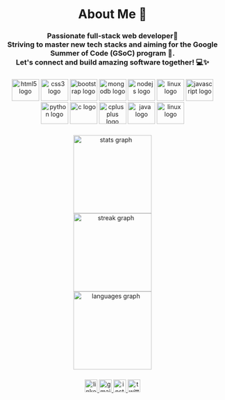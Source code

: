 <h1 align="center">About Me 👋</h1>

###

<h3 align="center">Passionate full-stack web developer🌟<br>Striving to master new tech stacks and aiming for the Google Summer of Code (GSoC) program 🚀.<br>Let's connect and build amazing software together! 💻✨</h3>

###

<div align="center">
  <img src="https://cdn.jsdelivr.net/gh/devicons/devicon/icons/html5/html5-original.svg" height="50" width="63" alt="html5 logo"  />
  <img src="https://cdn.jsdelivr.net/gh/devicons/devicon/icons/css3/css3-original.svg" height="50" width="63" alt="css3 logo"  />
  <img src="https://cdn.jsdelivr.net/gh/devicons/devicon/icons/bootstrap/bootstrap-original.svg" height="50" width="63" alt="bootstrap logo"  />
  <img src="https://cdn.jsdelivr.net/gh/devicons/devicon/icons/mongodb/mongodb-original.svg" height="50" width="63" alt="mongodb logo"  />
  <img src="https://cdn.jsdelivr.net/gh/devicons/devicon/icons/nodejs/nodejs-original.svg" height="50" width="63" alt="nodejs logo"  />
  <img src="https://cdn.jsdelivr.net/gh/devicons/devicon/icons/react/react-original-wordmark.svg" height="50" width="63" alt="linux logo"  />
  <img src="https://cdn.jsdelivr.net/gh/devicons/devicon/icons/javascript/javascript-original.svg" height="50" width="63" alt="javascript logo"  />
  <img src="https://cdn.jsdelivr.net/gh/devicons/devicon/icons/python/python-original.svg" height="50" width="63" alt="python logo"  />
  <img src="https://cdn.jsdelivr.net/gh/devicons/devicon/icons/c/c-original.svg" height="50" width="63" alt="c logo"  />
  <img src="https://cdn.jsdelivr.net/gh/devicons/devicon/icons/cplusplus/cplusplus-original.svg" height="50" width="63" alt="cplusplus logo"  />
  <img src="https://cdn.jsdelivr.net/gh/devicons/devicon/icons/java/java-original.svg" height="50" width="63" alt="java logo"  />
  <img src="https://cdn.jsdelivr.net/gh/devicons/devicon/icons/linux/linux-original.svg" height="50" width="63" alt="linux logo"  />
</div>

###

<div align="center">
  <img src="https://github-readme-stats.vercel.app/api?username=Helixjoe&hide_title=true&hide_rank=false&show_icons=true&include_all_commits=true&count_private=true&disable_animations=false&theme=codeSTACKr&locale=en&hide_border=true" height="180" alt="stats graph" /> <br>
  <img src="https://streak-stats.demolab.com?user=Helixjoe&locale=en&mode=daily&theme=codeSTACKr&hide_border=true&border_radius=5" height="180" alt="streak graph" /> <br>
  <img src="https://github-readme-stats.vercel.app/api/top-langs?username=Helixjoe&locale=en&hide_title=true&layout=compact&card_width=320&langs_count=5&theme=codeSTACKr&hide_border=true" height="180" alt="languages graph"  />
</div>

###

<div align="center">
  <a href="https://www.linkedin.com/in/joel-john-883132223/" target="_blank">
    <img src="https://img.shields.io/static/v1?message=LinkedIn&logo=linkedin&label=&color=0077B5&logoColor=white&labelColor=&style=for-the-badge" height="29" alt="linkedin logo"  />
  </a>
  <a href="joeljohn5112@gmail.com" target="_blank">
    <img src="https://img.shields.io/static/v1?message=Gmail&logo=gmail&label=&color=D14836&logoColor=white&labelColor=&style=for-the-badge" height="29" alt="gmail logo"  />
  </a>
  <a href="https://www.instagram.com/its_just_joel_john/" target="_blank">
    <img src="https://img.shields.io/static/v1?message=Instagram&logo=instagram&label=&color=E4405F&logoColor=white&labelColor=&style=for-the-badge" height="29" alt="instagram logo"  />
  </a>
  <a href="https://twitter.com/helixjoe5112" target="_blank">
    <img src="https://img.shields.io/static/v1?message=Twitter&logo=twitter&label=&color=1DA1F2&logoColor=white&labelColor=&style=for-the-badge" height="29" alt="twitter logo"  />
  </a>
</div>

